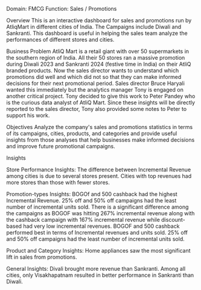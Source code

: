 Domain: FMCG    Function: Sales / Promotions

Overview
This is an interactive dashboard for sales and promotions run by AtliqMart in different cities of India. The Campaigns include Diwali and Sankranti. This dashboard is useful in helping the sales team analyze the performances of different stores and cities.

Business Problem
AtliQ Mart is a retail giant with over 50 supermarkets in the southern region of India. All their 50 stores ran a massive promotion during Diwali 2023 and Sankranti 2024 (festive time in India) on their AtliQ branded products. Now the sales director wants to understand which promotions did well and which did not so that they can make informed decisions for their next promotional period. 
Sales director Bruce Haryali wanted this immediately but the analytics manager Tony is engaged on another critical project. Tony decided to give this work to Peter Pandey who is the curious data analyst of AtliQ Mart. Since these insights will be directly reported to the sales director, Tony also provided some notes to Peter to support his work.

Objectives
Analyze the company's sales and promotions statistics in terms of its campaigns, cities, products, and categories and provide useful insights from those analyses that help businesses make informed decisions and improve future promotional campaigns.


Insights

Store Performance Insights:
The difference between Incremental Revenue among cities is due to several stores present. Cities with top revenues had more stores than those with fewer stores.

Promotion-types Insights:
BOGOf and 500 cashback had the highest Incremental Revenue.
25% off and 50% off campaigns had the least number of incremental units sold.
There is a significant difference among the campaigns as BOGOF was hitting 267% incremental revenue along with the cashback campaign with 167% incremental revenue while discount-based had very low incremental revenues.
BOGOF and 500 cashback performed best in terms of Incremental revenues and units sold.
25% off and 50% off campaigns had the least number of incremental units sold.

Product and Category Insights:
Home appliances saw the most significant lift in sales from promotions.

General Insights:
Divali brought more revenue than Sankranti.
Among all cities, only Visakhapatnam resulted in better performance in Sankranti than Diwali.
